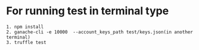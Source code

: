 # For running test in terminal type
    1. npm install
    2. ganache-cli -e 10000  --account_keys_path test/keys.json(in another terminal)   
    3. truffle test